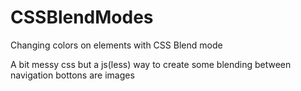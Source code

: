 # CSSBlendModes
Changing colors on elements with CSS Blend mode

A bit messy css but a js(less) way to create some blending between navigation bottons are images
 